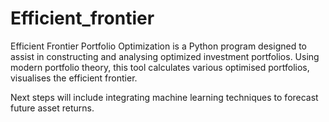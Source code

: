 # Efficient_frontier
Efficient Frontier Portfolio Optimization is a Python program designed to assist in constructing and analysing optimized investment portfolios. Using modern portfolio theory, this tool calculates various optimised portfolios, visualises the efficient frontier.

Next steps will include integrating machine learning techniques to forecast future asset returns.

